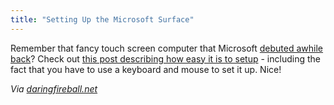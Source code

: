 ```yaml
---
title: "Setting Up the Microsoft Surface"
---
```

<p>Remember that fancy touch screen computer that Microsoft <a href="https://chrisenns.com/2007/06/21/microsoft-surface/">debuted awhile back</a>?  Check out <a href="https://kinesismomentum.wordpress.com/2009/04/16/skin-deep-usability/">this post describing how easy it is to setup</a> - including the fact that you have to use a keyboard and mouse to set it up.  Nice!</p>
<p><em>Via <a href="https://daringfireball.net/linked/2009/04/24/microsoft-surface">daringfireball.net</a></em></p>
